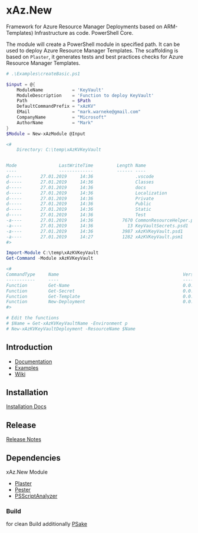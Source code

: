 # xAz.New

Framework for Azure Resource Manager Deployments based on ARM-Templates) Infrastructure as code. PowerShell Core.

The module will create a PowerShell module in specified path.
It can be used to deploy Azure Resource Manager Templates.
The scaffolding is based on `Plaster`, it generates tests and best practices checks for Azure Resource Manager Templates.

```PowerShell
# .\Examples\createBasic.ps1

$input = @{
    ModuleName           = 'KeyVault'
    ModuleDescription    = 'Function to deploy KeyVault'
    Path                 = $Path
    DefaultCommandPrefix = "xAzKV"
    EMail                = "mark.warneke@gmail.com"
    CompanyName          = "Microsoft"
    AuthorName           = "Mark"
}
$Module = New-xAzModule @Input

<#
    Directory: C:\temp\xAzKVKeyVault


Mode                LastWriteTime         Length Name
----                -------------         ------ ----
d-----       27.01.2019     14:36                .vscode
d-----       27.01.2019     14:36                Classes
d-----       27.01.2019     14:36                docs
d-----       27.01.2019     14:36                Localization
d-----       27.01.2019     14:36                Private
d-----       27.01.2019     14:36                Public
d-----       27.01.2019     14:36                Static
d-----       27.01.2019     14:36                Test
-a----       27.01.2019     14:36           7670 CommonResourceHelper.psm1
-a----       27.01.2019     14:36             13 KeyVaultSecrets.psd1
-a----       27.01.2019     14:36           3987 xAzKVKeyVault.psd1
-a----       27.01.2019     14:27           1282 xAzKVKeyVault.psm1
#>

Import-Module C:\temp\xAzKVKeyVault
Get-Command -Module xAzKVKeyVault

<#
CommandType     Name                                               Version    Source
-----------     ----                                               -------    ------
Function        Get-Name                                           0.0.1      xAzKVKeyVault
Function        Get-Secret                                         0.0.1      xAzKVKeyVault
Function        Get-Template                                       0.0.1      xAzKVKeyVault
Function        New-Deployment                                     0.0.1      xAzKVKeyVault
#>

# Edit the functions
# $Name = Get-xAzKVKeyVaultName -Environment p
# New-xAzKVKeyVaultDeployment -ResourceName $Name
```

## Introduction

- [Documentation](xAz.New/docs/en-US)
- [Examples](Examples)
- [Wiki](https://github.com/mark-mit-k/Az.New/wiki)

## Installation

[Installation Docs](xAz.New/docs/en-US/InstallNotes.md)

## Release

[Release Notes](xAz.New/docs/en-US/ReleaseNotes.md)

## Dependencies

xAz.New Module

- [Plaster](https://github.com/PowerShell/Plaster)
- [Pester](https://github.com/Pester/Pester)
- [PSScriptAnalyzer](https://github.com/PowerShell/PSScriptAnalyzer)

### Build

for clean Build additionally [PSake](https://github.com/psake/psake)